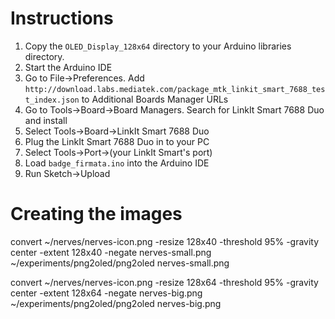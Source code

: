 # Instructions

  1. Copy the `OLED_Display_128x64` directory to your Arduino libraries directory.
  2. Start the Arduino IDE
  3. Go to File->Preferences. Add
     `http://download.labs.mediatek.com/package_mtk_linkit_smart_7688_test_index.json`
     to Additional Boards Manager URLs
  4. Go to Tools->Board->Board Managers. Search for LinkIt Smart 7688 Duo and
     install
  5. Select Tools->Board->LinkIt Smart 7688 Duo
  6. Plug the LinkIt Smart 7688 Duo in to your PC
  7. Select Tools->Port->(your LinkIt Smart's port)
  8. Load `badge_firmata.ino` into the Arduino IDE
  9. Run Sketch->Upload

# Creating the images

convert ~/nerves/nerves-icon.png -resize 128x40 -threshold 95% -gravity center -extent 128x40 -negate nerves-small.png
~/experiments/png2oled/png2oled nerves-small.png

convert ~/nerves/nerves-icon.png -resize 128x64 -threshold 95% -gravity center -extent 128x64 -negate nerves-big.png
~/experiments/png2oled/png2oled nerves-big.png
